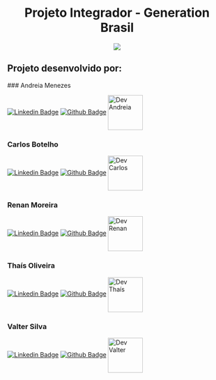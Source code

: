   <h1 align="center">Projeto Integrador - Generation Brasil </h1>
  
  <div align="center">
   <a href="https://urbanize.vercel.app/home">
  <img src="https://i.imgur.com/BMwqgP4.png"/>
  </a>

</div>
  <div><h2>Projeto desenvolvido por:</h2>
  
<div>
### Andreia Menezes

[![Linkedin Badge](https://img.shields.io/badge/LinkedIn-0077B5?style=for-the-badge&logo=linkedin&logoColor=white)](https://www.linkedin.com/in/andreiajeniffer/)
[![Github Badge](https://img.shields.io/badge/GitHub-100000?style=for-the-badge&logo=github&logoColor=white)](https://github.com/AndreiaJM)
 <a href="https://github.com/AndreiaJM">
       <img align="center" alt="Dev Andreia" height="80" width="80" src="https://i.imgur.com/miqqmfo.png">
   </a> 

### Carlos Botelho

[![Linkedin Badge](https://img.shields.io/badge/LinkedIn-0077B5?style=for-the-badge&logo=linkedin&logoColor=white)](https://www.linkedin.com/in/carlos-henrique-botelho/)
[![Github Badge](https://img.shields.io/badge/GitHub-100000?style=for-the-badge&logo=github&logoColor=white)](https://github.com/botelhocarlos)
<a href="https://github.com/botelhocarlos">
       <img align="center" alt="Dev Carlos" height="80" width="80" src="https://i.imgur.com/pu8PzOP.png">
   </a>    

### Renan Moreira
[![Linkedin Badge](https://img.shields.io/badge/LinkedIn-0077B5?style=for-the-badge&logo=linkedin&logoColor=white)](https://www.linkedin.com/in/renan-moreira-518aa6188/) 
[![Github Badge](https://img.shields.io/badge/GitHub-100000?style=for-the-badge&logo=github&logoColor=white)](https://github.com/RenanMoreira92)
<a href="https://github.com/RenanMoreira92">
       <img align="center" alt="Dev Renan" height="80" width="80" src="https://i.imgur.com/dAOvWUg.png">
   </a> 
### Thaís Oliveira
[![Linkedin Badge](https://img.shields.io/badge/LinkedIn-0077B5?style=for-the-badge&logo=linkedin&logoColor=white)](https://www.linkedin.com/in/thais-oliveira-2341a0147/) 
[![Github Badge](https://img.shields.io/badge/GitHub-100000?style=for-the-badge&logo=github&logoColor=white)](https://github.com/tholivera)
<a href="https://github.com/tholivera">
       <img align="center" alt="Dev Thaís" height="80" width="80" src="https://i.imgur.com/eqEohka.png">
   </a> 

### Valter Silva
[![Linkedin Badge](https://img.shields.io/badge/LinkedIn-0077B5?style=for-the-badge&logo=linkedin&logoColor=white)](https://www.linkedin.com/in/valter-silva-5a44b1171/) 
[![Github Badge](https://img.shields.io/badge/GitHub-100000?style=for-the-badge&logo=github&logoColor=white)](https://github.com/valterchess)
<a href="https://github.com/valterchess">
       <img align="center" alt="Dev Valter" height="80" width="80" src="https://i.imgur.com/E6FvVWJ.png">
   </a> 

